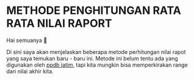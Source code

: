 # METHODE PENGHITUNGAN RATA RATA NILAI RAPORT

Hai semuanya 👋

Di sini saya akan menjelaskan beberapa metode perhitungan nilai rapot yang saya temukan baru - baru ini. 
Metode ini belum tentu ada yang digunakan oleh [ppdb jatim](https://ppdbjatim.net/), tapi kita mungkin bisa 
memperkirakan range dari nilai akhir kita.

